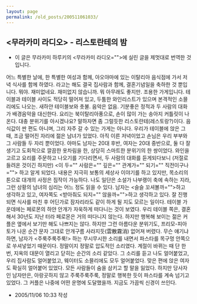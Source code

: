 ```yaml
---
layout: page
permalink: /old_posts/200511061033/
---
```


## &lt;무라카미 라디오&gt; - 리스토란테의 밤

* 이 글은 무라카미 하루키의 <무라카미 라디오="">에 실린 글을 제멋대로 번역한 것입니다.

어느 특별한 날에, 한 특별한 여성과 함께, 아오야마에 있는 이탈리아 음식점에 가서 저녁 식사를 함께 하였다. 라고는 해도 결국 집사람과 함께, 결혼기념일을 축하한 것 뿐입니다. 뭐야. 재미없네요. 재미없지 않습니까. 뭐 아무래도 좋지만.
조용한 가게입니다. 테이블과 테이블 사이도 적당히 떨어져 있고, 두툼한 와인리스트가 있으며 본격적인 소믈리에도 나오는. 새하얀 테이블보와 촛불. 음악은 없음. 기분좋은 정적과 두 사람의 대화가 배경음악을 대신한다. 요리는 북이탈리아풍으로, 손이 많이 가는 송아지 커틀릿이 나온다. 대충 분위기를 아시겠나요? 말하자면 좀 그럴듯한 리스토란테(레스토랑?)이다. 음식값이 싼 편도 아니며, 그리 자주 갈 수 있는 가게는 아니다.
우리가 테이블에 앉은 그 때, 조금 떨어진 자리에 젊은 남녀가 있었다. 아직 이른 저녁이었고 손님은 우리 부부와 그 사람들 두 자리 뿐이었다. 아마도 남자는 20대 후반, 여자는 20대 중반으로, 둘 다 잘생기고 도회적으로 깔끔한 옷차림을 한, 상당히 스마트한 분위기의 한 쌍이었다.
와인을 고르고 요리를 주문하고 나오기를 기다리면서, 두 사람의 대화를 듣게되다보니 (저절로 들려온 것이긴 하지만) <이 두="" 사람은="" 깊은="" 관계가="" 되기="" 직전이구나=""> 하고 알게 되었다. 내용은 지극히 보통의 세상사 이야기를 하고 있지만, 목소리의 톤으로 대개의 사정은 짐작이 가능하다. 나도 일단은 소설가 나부랭이 축에 속하는 지라, 그런 상황의 남녀의 심리는 어느 정도 읽을 수 있다. 남자는 <슬슬 꼬셔볼까="">하고 생각하고 있고, 여자쪽도 <받아줘도 되지="" 않을까="">하고 생각하고 있다. 잘 진행되면 식사를 마친 후 어딘가로 잠자리라도 같이 하게 될 지도 모르는 일이다. 테이블 가운데에는 페로몬의 하얀 안개가 자욱하게 떠다니는 것이 보였다. 우리 테이블 쪽은, 결혼해서 30년도 지난 터라 페로몬은 거의 떠다니지 않는다. 하지만 행복해 보이는 젊은 커플은 옆에서 보기만 해도 나쁘지는 않다.
하지만 그런 아름다운 분위기도, 프리모-피아토가 나온 순간 문자 그대로 안개구름 사라지듯(雲散霧消) 없어져 버렸다. 무슨 얘기냐 하면, 남자가 <주룩주룩주룩!> 하는 무시무시한 소리를 내면서 파스타를 목구멍 안쪽으로 쑤셔넣었기 때문이다. 정말이지 정말로 압도적인 소리였다. 계절이 바뀌는 때 단 한 번, 지옥의 대문이 열리고 닫히는 순간의 소리 같았다. 그 소리를 듣고 나도 얼어붙었고, 우리 집사람도 얼어붙었고, 웨이터도 소믈리에도 모두 얼어붙었다. 맞은 편에 앉은 여자도 확실히 얼어붙어 있었다. 모든 사람들이 숨을 삼키고 할 말을 잃었다. 하지만 당사자인 남자만은, 아랑곳하지 않고 주룩주룩주룩, 정말로 행복한 듯이 파스타를 계속 넘기고 있었다.
그 커플은 나중에 어떤 운명에 도달했을까. 지금도 가끔씩 신경이 쓰인다.





- 2005/11/06 10:33 작성